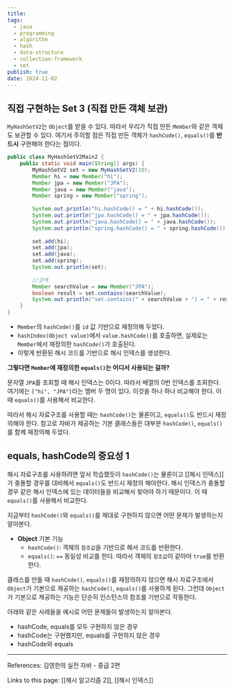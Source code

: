 ```yaml
---
title: 
tags:
  - java
  - programming
  - algorithm
  - hash
  - data-structure
  - collection-framework
  - set
publish: true
date: 2024-11-02
---
```

## 직접 구현하는 Set 3 (직접 만든 객체 보관)
`MyHashSetV2`는 `Object`를 받을 수 있다. 따라서 우리가 직접 만든 `Member`와 같은 객체도 보관할 수 있다.
여기서 주의할 점은 직접 만든 객체가 `hashCode()`, `equals()`를 **반드시** 구현해야 한다는 점이다.

```java
public class MyHashSetV2Main2 {  
    public static void main(String[] args) {  
        MyHashSetV2 set = new MyHashSetV2(10);  
        Member hi = new Member("hi");  
        Member jpa = new Member("JPA");  
        Member java = new Member("java");  
        Member spring = new Member("spring");  
  
        System.out.println("hi.hashCode() = " + hi.hashCode());  
        System.out.println("jpa.hashCode() = " + jpa.hashCode());  
        System.out.println("java.hashCode() = " + java.hashCode());  
        System.out.println("spring.hashCode() = " + spring.hashCode());  
  
        set.add(hi);  
        set.add(jpa);  
        set.add(java);  
        set.add(spring);  
        System.out.println(set);  
  
        //검색  
        Member searchValue = new Member("JPA");  
        boolean result = set.contains(searchValue);  
        System.out.println("set.contains(" + searchValue + ") = " + result);  
    }  
}
```

- `Member`의 `hashCode()`를 `id` 값 기반으로 재정의해 두었다.
- `hashIndex(Object value)`에서 `value.hashCode()`를 호출하면, 실제로는 `Member`에서 재정의한 `hashCode()`가 호출된다.
- 이렇게 반환된 해시 코드를 기반으로 해시 인덱스를 생성한다.

**그렇다면 `Member`에 재정의한 `equals()`는 어디서 사용되는 걸까?**

문자열 `JPA`를 조회할 때 해시 인덱스는 0이다. 따라서 배열의 0번 인덱스를 조회한다. 여기에는 `["hi", "JPA"]`라는 멤버 두 명이 있다. 이것을 하나 하나 비교해야 한다. 이 때 `equals()`를 사용해서 비교한다.

따라서 해시 자료구조를 사용할 때는 `hashCode()`는 물론이고, `equals()`도 반드시 재정의해야 한다. 참고로 자바가 제공하는 기본 클래스들은 대부분 `hashCode()`, `equals()`를 함께 재정의해 두었다.

## equals, hashCode의 중요성 1
해시 자료구조를 사용하려면 앞서 학습했듯이 `hashCode()`는 물론이고 [[해시 인덱스]]가 충돌할 경우를 대비해서 `equals()`도 반드시 재정의 해야한다. 해시 인덱스가 충돌할 경우 같은 해시 인덱스에 있는 데이터들을 비교해서 찾아야 하기 때문이다. 이 때 `equals()`를 사용해서 비교한다.

지금부터 `hashCode()`와 `equals()`를 제대로 구현하지 않으면 어떤 문제가 발생하는지 알아본다.

- **Object** 기본 기능
	- `hashCode()`: 객체의 `참조값`을 기반으로 해서 코드를 반환한다.
	- `equals()`: `==` 동일성 비교를 한다. 따라서 객체의 `참조값`이 같아야 `true`를 반환한다.

클래스를 만들 때 `hashCode()`, `equals()`를 재정의하지 않으면 해시 자료구조에서 `Object`가 기본으로 제공하는 `hashCode()`, `equals()`를 사용하게 된다. 그런데 `Object`가 기본으로 제공하는 기능은 단순히 인스턴스의 참조를 기반으로 작동한다.

아래와 같은 사례들을 예시로 어떤 문제들이 발생하는지 알아본다.
- hashCode, equals를 모두 구현하지 않은 경우
- hashCode는 구현했지만, equals를 구현하지 않은 경우
- hashCode와 equals




---
References: 김영한의 실전 자바 - 중급 2편

Links to this page: [[해시 알고리즘 2]], [[해시 인덱스]]